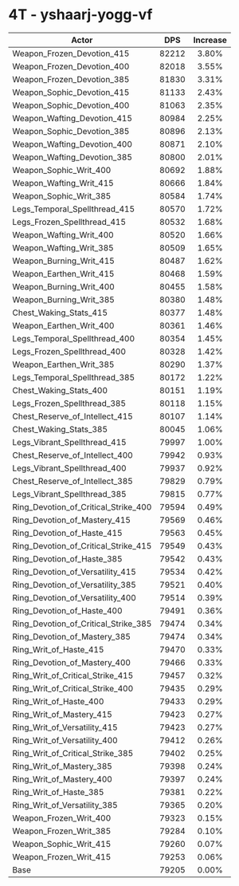 # 4T - yshaarj-yogg-vf
| Actor | DPS | Increase |
|---|:---:|:---:|
|Weapon_Frozen_Devotion_415|82212|3.80%|
|Weapon_Frozen_Devotion_400|82018|3.55%|
|Weapon_Frozen_Devotion_385|81830|3.31%|
|Weapon_Sophic_Devotion_415|81133|2.43%|
|Weapon_Sophic_Devotion_400|81063|2.35%|
|Weapon_Wafting_Devotion_415|80984|2.25%|
|Weapon_Sophic_Devotion_385|80896|2.13%|
|Weapon_Wafting_Devotion_400|80871|2.10%|
|Weapon_Wafting_Devotion_385|80800|2.01%|
|Weapon_Sophic_Writ_400|80692|1.88%|
|Weapon_Wafting_Writ_415|80666|1.84%|
|Weapon_Sophic_Writ_385|80584|1.74%|
|Legs_Temporal_Spellthread_415|80570|1.72%|
|Legs_Frozen_Spellthread_415|80532|1.68%|
|Weapon_Wafting_Writ_400|80520|1.66%|
|Weapon_Wafting_Writ_385|80509|1.65%|
|Weapon_Burning_Writ_415|80487|1.62%|
|Weapon_Earthen_Writ_415|80468|1.59%|
|Weapon_Burning_Writ_400|80455|1.58%|
|Weapon_Burning_Writ_385|80380|1.48%|
|Chest_Waking_Stats_415|80377|1.48%|
|Weapon_Earthen_Writ_400|80361|1.46%|
|Legs_Temporal_Spellthread_400|80354|1.45%|
|Legs_Frozen_Spellthread_400|80328|1.42%|
|Weapon_Earthen_Writ_385|80290|1.37%|
|Legs_Temporal_Spellthread_385|80172|1.22%|
|Chest_Waking_Stats_400|80151|1.19%|
|Legs_Frozen_Spellthread_385|80118|1.15%|
|Chest_Reserve_of_Intellect_415|80107|1.14%|
|Chest_Waking_Stats_385|80045|1.06%|
|Legs_Vibrant_Spellthread_415|79997|1.00%|
|Chest_Reserve_of_Intellect_400|79942|0.93%|
|Legs_Vibrant_Spellthread_400|79937|0.92%|
|Chest_Reserve_of_Intellect_385|79829|0.79%|
|Legs_Vibrant_Spellthread_385|79815|0.77%|
|Ring_Devotion_of_Critical_Strike_400|79594|0.49%|
|Ring_Devotion_of_Mastery_415|79569|0.46%|
|Ring_Devotion_of_Haste_415|79563|0.45%|
|Ring_Devotion_of_Critical_Strike_415|79549|0.43%|
|Ring_Devotion_of_Haste_385|79542|0.43%|
|Ring_Devotion_of_Versatility_415|79534|0.42%|
|Ring_Devotion_of_Versatility_385|79521|0.40%|
|Ring_Devotion_of_Versatility_400|79514|0.39%|
|Ring_Devotion_of_Haste_400|79491|0.36%|
|Ring_Devotion_of_Critical_Strike_385|79474|0.34%|
|Ring_Devotion_of_Mastery_385|79474|0.34%|
|Ring_Writ_of_Haste_415|79470|0.33%|
|Ring_Devotion_of_Mastery_400|79466|0.33%|
|Ring_Writ_of_Critical_Strike_415|79457|0.32%|
|Ring_Writ_of_Critical_Strike_400|79435|0.29%|
|Ring_Writ_of_Haste_400|79433|0.29%|
|Ring_Writ_of_Mastery_415|79423|0.27%|
|Ring_Writ_of_Versatility_415|79423|0.27%|
|Ring_Writ_of_Versatility_400|79412|0.26%|
|Ring_Writ_of_Critical_Strike_385|79402|0.25%|
|Ring_Writ_of_Mastery_385|79398|0.24%|
|Ring_Writ_of_Mastery_400|79397|0.24%|
|Ring_Writ_of_Haste_385|79381|0.22%|
|Ring_Writ_of_Versatility_385|79365|0.20%|
|Weapon_Frozen_Writ_400|79323|0.15%|
|Weapon_Frozen_Writ_385|79284|0.10%|
|Weapon_Sophic_Writ_415|79260|0.07%|
|Weapon_Frozen_Writ_415|79253|0.06%|
|Base|79205|0.00%|

